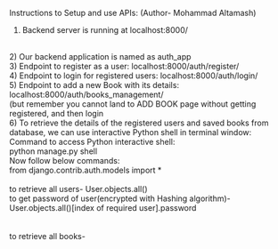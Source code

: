 Instructions to Setup and use APIs: (Author- Mohammad Altamash)
<br>
1) Backend server is running at localhost:8000/
<br>
2) Our backend application is named as auth_app
<br>
3) Endpoint to register as a user: localhost:8000/auth/register/
<br>
4) Endpoint to login for registered users: localhost:8000/auth/login/
<br>
5) Endpoint to add a new Book with its details: localhost:8000/auth/books_management/
<br>
(but remember you cannot land to ADD BOOK page without getting registered, and then login
<br>
6) To retrieve the details of the registered users and saved books from database, we can use interactive Python shell in terminal window:
<br>
Command to access Python interactive shell:
<br>
python manage.py shell
<br>
Now follow below commands:
<br>
from django.contrib.auth.models import *
<br>
<br>
to retrieve all users-
User.objects.all()
<br>
to get password of user(encrypted with Hashing algorithm)-
<br>
User.objects.all()[index of required user].password
<br>
<br>
<br>
to retrieve all books-
<br> 
